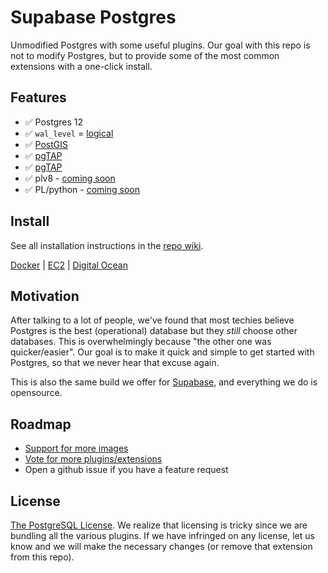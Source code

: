# Supabase Postgres 

Unmodified Postgres with some useful plugins. Our goal with this repo is not to modify Postgres, but to provide some of the most common extensions with a one-click install.

## Features

- ✅ Postgres 12
- ✅ `wal_level` = [logical](https://www.postgresql.org/docs/current/runtime-config-wal.html)
- ✅ [PostGIS](https://postgis.net/)
- ✅ [pgTAP](https://pgtap.org/)
- ✅ [pgTAP](https://pgtap.org/)
- ✅ plv8 - [coming soon](https://github.com/supabase/postgres/issues/5#issuecomment-621129147)
- ✅ PL/python - [coming soon](https://github.com/supabase/postgres/issues/5#issuecomment-621129797)

## Install

See all installation instructions in the [repo wiki](https://github.com/supabase/postgres/wiki).

[Docker](https://github.com/supabase/postgres/wiki/Docker) | [EC2](https://github.com/supabase/postgres/wiki/AWS-EC2) | [Digital Ocean](https://github.com/supabase/postgres/wiki/Digital-Ocean)

## Motivation

After talking to a lot of people, we've found that most techies believe Postgres is the best (operational) database but they *still* choose other databases. This is overwhelmingly because "the other one was quicker/easier". Our goal is to make it quick and simple to get started with Postgres, so that we never hear that excuse again. 

This is also the same build we offer for [Supabase](https://supabase.io), and everything we do is opensource.

## Roadmap

- [Support for more images](https://github.com/supabase/postgres/issues/4)
- [Vote for more plugins/extensions](https://github.com/supabase/postgres/issues/5)
- Open a github issue if you have a feature request

## License

[The PostgreSQL License](https://opensource.org/licenses/postgresql). We realize that licensing is tricky since we are bundling all the various plugins. If we have infringed on any license, let us know and we will make the necessary changes (or remove that extension from this repo).
